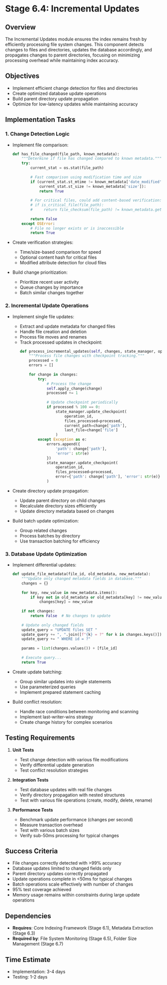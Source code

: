 # Stage 6.4: Incremental Updates

## Overview

The Incremental Updates module ensures the index remains fresh by efficiently processing file system changes. This component detects changes to files and directories, updates the database accordingly, and propagates changes to parent directories, focusing on minimizing processing overhead while maintaining index accuracy.

## Objectives

- Implement efficient change detection for files and directories
- Create optimized database update operations
- Build parent directory update propagation
- Optimize for low-latency updates while maintaining accuracy

## Implementation Tasks

### 1. Change Detection Logic

- Implement file comparison:
  ```python
  def has_file_changed(file_path, known_metadata):
      """Determine if file has changed compared to known metadata."""
      try:
          current_stat = os.stat(file_path)
          
          # Fast comparison using modification time and size
          if (current_stat.st_mtime != known_metadata['date_modified'] or
              current_stat.st_size != known_metadata['size']):
              return True
              
          # For critical files, could add content-based verification:
          # if is_critical_file(file_path):
          #     return file_checksum(file_path) != known_metadata.get('checksum')
              
          return False
      except OSError:
          # File no longer exists or is inaccessible
          return True
  ```

- Create verification strategies:
  - Time/size-based comparison for speed
  - Optional content hash for critical files
  - Modified attribute detection for cloud files

- Build change prioritization:
  - Prioritize recent user activity
  - Queue changes by importance
  - Batch similar changes together

### 2. Incremental Update Operations

- Implement single file updates:
  - Extract and update metadata for changed files
  - Handle file creation and deletion
  - Process file moves and renames
  - Track processed updates in checkpoint:
    ```python
    def process_incremental_updates(self, changes, state_manager, operation_id):
        """Process file changes with checkpoint tracking."""
        processed = 0
        errors = []
        
        for change in changes:
            try:
                # Process the change
                self.apply_change(change)
                processed += 1
                
                # Update checkpoint periodically
                if processed % 100 == 0:
                    state_manager.update_checkpoint(
                        operation_id,
                        files_processed=processed,
                        current_path=change['path'],
                        last_file=change['file']
                    )
            except Exception as e:
                errors.append({
                    'path': change['path'],
                    'error': str(e)
                })
                state_manager.update_checkpoint(
                    operation_id,
                    files_processed=processed,
                    error={'path': change['path'], 'error': str(e)}
                )
    ```

- Create directory update propagation:
  - Update parent directory on child changes
  - Recalculate directory sizes efficiently
  - Update directory metadata based on changes

- Build batch update optimization:
  - Group related changes
  - Process batches by directory
  - Use transaction batching for efficiency

### 3. Database Update Optimization

- Implement differential updates:
  ```python
  def update_file_metadata(file_id, old_metadata, new_metadata):
      """Update only changed metadata fields in database."""
      changes = {}
      
      for key, new_value in new_metadata.items():
          if key not in old_metadata or old_metadata[key] != new_value:
              changes[key] = new_value
              
      if not changes:
          return False  # No changes to update
          
      # Update only changed fields
      update_query = "UPDATE files SET "
      update_query += ", ".join([f"{k} = ?" for k in changes.keys()])
      update_query += " WHERE id = ?"
      
      params = list(changes.values()) + [file_id]
      
      # Execute query...
      return True
  ```

- Create update batching:
  - Group similar updates into single statements
  - Use parameterized queries
  - Implement prepared statement caching

- Build conflict resolution:
  - Handle race conditions between monitoring and scanning
  - Implement last-writer-wins strategy
  - Create change history for complex scenarios

## Testing Requirements

1. **Unit Tests**
   - Test change detection with various file modifications
   - Verify differential update generation
   - Test conflict resolution strategies

2. **Integration Tests**
   - Test database updates with real file changes
   - Verify directory propagation with nested structures
   - Test with various file operations (create, modify, delete, rename)

3. **Performance Tests**
   - Benchmark update performance (changes per second)
   - Measure transaction overhead
   - Test with various batch sizes
   - Verify sub-50ms processing for typical changes

## Success Criteria

- File changes correctly detected with >99% accuracy
- Database updates limited to changed fields only
- Parent directory updates correctly propagated
- Update operations complete in <50ms for typical changes
- Batch operations scale effectively with number of changes
- 95% test coverage achieved
- Memory usage remains within constraints during large update operations

## Dependencies

- **Requires**: Core Indexing Framework (Stage 6.1), Metadata Extraction (Stage 6.3)
- **Required by**: File System Monitoring (Stage 6.5), Folder Size Management (Stage 6.7)

## Time Estimate

- Implementation: 3-4 days
- Testing: 1-2 days
